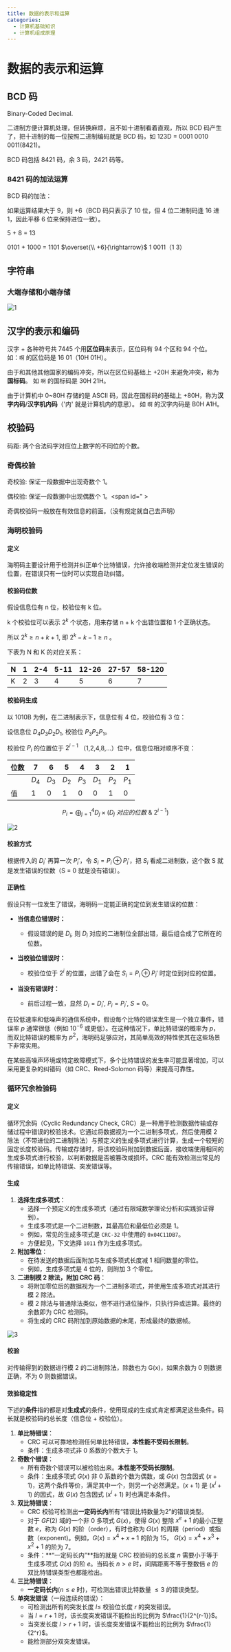 ```yaml
---
title: 数据的表示和运算
categories:
  - 计算机基础知识
  - 计算机组成原理
---
```

# 数据的表示和运算

## BCD 码

Binary-Coded Decimal.

二进制方便计算机处理，但转换麻烦，且不如十进制看着直观，所以 BCD 码产生了，把十进制的每一位按照二进制编码就是 BCD 码，如 123D = 0001 0010 0011(8421)。

BCD 码包括 8421 码，余 3 码，2421 码等。

### 8421 码的加法运算

BCD 码的加法：

如果运算结果大于 9，则 +6（BCD 码只表示了 10 位，但 4 位二进制码逢 16 进 1，因此平移 6 位来保持进位一致）。

5 + 8 = 13

0101 + 1000 = 1101 $\overset{\\  +6}{\rightarrow}$ 1 0011（1 3）



## 字符串

### 大端存储和小端存储

![1](../../assets/计算机组成原理/picture/1.png)



## 汉字的表示和编码

汉字 + 各种符号共 7445 个用**区位码**来表示，区位码有 94 个区和 94 个位。
如：`啊` 的区位码是 16 01（10H 01H）。

由于和其他其他国家的编码冲突，所以在区位码基础上 +20H 来避免冲突，称为**国标码**。
如 `啊` 的国标码是 30H 21H。

由于计算机中 0~80H 存储的是 ASCII 码，因此在国标码的基础上 +80H，称为**汉字内码**/**汉字机内码**（'内' 就是计算机内的意思）。
如 `啊` 的汉字内码是 B0H A1H。



## 校验码

码距: 两个合法码字对应位上数字的不同位的个数。



### 奇偶校验

奇校验: 保证一段数据中出现奇数个 1。

偶校验: 保证一段数据中出现偶数个 1。<span id="<span id=""> </span>> </span>

奇偶校验码一般放在有效信息的前面。（没有规定就自己去声明）



### 海明校验码

#### 定义

海明码主要设计用于检测并纠正单个比特错误，允许接收端检测并定位发生错误的位置，在错误只有一位时可以实现自动纠错。

#### 校验码位数

假设信息位有 n 位，校验位有 k 位。

k 个校验位可以表示 $2^k$ 个状态，用来存储 n + k 个出错位置和 1 个正确状态。

所以 $2^k \geq n + k + 1$, 即 $2^k - k - 1 \geq n$ 。

下表为 N 和 K 的对应关系：

| N    | 1    | 2-4  | 5-11 | 12-26 | 27-57 | 58-120 |
| ---- | ---- | ---- | ---- | ----- | ----- | ------ |
| K    | 2    | 3    | 4    | 5     | 6     | 7      |

#### 校验码生成

以 1010B 为例，在二进制表示下，信息位有 4 位，校验位有 3 位：

设信息位 $D_4D_3D_2D_1$, 校验位 $P_3P_2P_1$。

校验位 $P_i$ 的位置位于 $2^{i-1}$ （1,2,4,8,...）位中，信息位相对顺序不变：

| 位数 | 7     | 6     | 5     | 4     | 3     | 2     | 1     |
| ---- | ----- | ----- | ----- | ----- | ----- | ----- | ----- |
|      | $D_4$ | $D_3$ | $D_2$ | $P_3$ | $D_1$ | $P_2$ | $P_1$ |
| 值   | 1     | 0     | 1     | 0     | 0     | 1     | 0     |

$$
P_i = \bigoplus_{j = 1}^{4}{D_j \times (D_j\ 对应的位数\ \&\ 2^{i-1})}
$$

![2](../../assets/计算机组成原理/picture/2.png)

#### 校验方式

根据传入的 $D_i'$ 再算一次 $P_i'$，令 $S_i = P_i \oplus P_i'$，把 $S_i$ 看成二进制数，这个数 S 就是发生错误的位数（S = 0 就是没有错误）。

#### 正确性

假设只有一位发生了错误，海明码一定能正确的定位到发生错误的位数：

* **当信息位错误时：**
  * 假设错误的是 $D_i$, 则 $D_i$ 对应的二进制位全部出错，最后组合成了它所在的位数。

* **当校验位错误时：**
  * 校验位位于 $2^i$ 的位置，出错了会在 $S_i = P_i \oplus P_i'$ 时定位到对应的位置。

* **当没有错误时：**
  * 前后过程一致，显然 $D_i = D_i',\ P_i=P_i',\ S = 0$。

在较低速率和低噪声的通信系统中，假设每个比特的错误发生是一个独立事件，错误率 $p$ 通常很低（例如 $10^{-6}$ 或更低）。在这种情况下，单比特错误的概率为 $p$，而双比特错误的概率为 $p^2$，海明码足够应对，其简单高效的特性使其在这些场景下非常实用。

在某些高噪声环境或特定故障模式下，多个比特错误的发生率可能显著增加，可以采用更复杂的纠错码（如 CRC、Reed-Solomon 码等）来提高可靠性。



### 循环冗余检验码

#### 定义

循环冗余码（Cyclic Redundancy Check, CRC）是一种用于检测数据传输或存储过程中错误的校验技术。它通过将数据视为一个二进制多项式，然后使用模 2 除法（不带进位的二进制除法）与预定义的生成多项式进行计算，生成一个较短的固定长度校验码。传输或存储时，将该校验码附加到数据后面，接收端使用相同的生成多项式进行校验，以判断数据是否被篡改或损坏。CRC 能有效检测出常见的传输错误，如单比特错误、突发错误等。

#### 生成

1. **选择生成多项式**：
   * 选择一个预定义的生成多项式（通过有限域数学理论分析和实践验证得到）。
   * 生成多项式是一个二进制数，其最高位和最低位必须是 1。
   * 例如，常见的生成多项式是 `CRC-32` 中使用的 `0x04C11DB7`。
   * 方便起见，下文选择 `1011` 作为生成多项式。 
2. **附加零位**：
   * 在待发送的数据后面附加与生成多项式长度减 1 相同数量的零位。
   * 例如，生成多项式是 4 位的，则附加 3 个零位。
3. **二进制模 2 除法，附加 CRC 码**：
   * 将附加零位后的数据视为一个二进制多项式，并使用生成多项式对其进行模 2 除法。
   * 模 2 除法与普通除法类似，但不进行进位操作，只执行异或运算。最终的余数即为 CRC 检测码。
   * 将生成的 CRC 码附加到原始数据的末尾，形成最终的数据帧。

![3](../../assets/计算机组成原理/picture/3.png)

#### 校验

对传输得到的数据进行模 2 的二进制除法，除数也为 G(x)，如果余数为 0 则数据正确，不为 0 则数据错误。

#### 效验稳定性

下述的**条件**指的都是对**生成式**的条件，使用现成的生成式肯定都满足这些条件。码长就是校验码的总长度（信息位 + 校验位）。

1. **单比特错误**：
   * CRC 可以可靠地检测任何单比特错误，**本性能不受码长限制**。
   * 条件：生成多项式非 0 系数的个数大于 1。
2. **奇数个错误**：
   * 所有奇数个错误可以被检验出来。**本性能不受码长限制**。
   * 条件：生成多项式 $G(x)$ 非 0 系数的个数为偶数，或 $G(x)$ 包含因式 $(x+1)$，这两个条件等价，满足其中一个，则另一个必然满足。$(x+1)$ 是 $(x^i+1)$ 的因式，故 $G(x)$ 包含因式 $(x^i+1)$ 时也满足本条件。
3. **双比特错误**：
   * CRC 校验可检测出**一定码长内**所有“错误比特数量为2”的错误类型。
   * 对于 $GF(2)$ 域的一个非 0 多项式 $G(x)$，使得 $G(x)$ 整除 $x^e+1$ 的最小正整数 $e$，称为 $G(x)$ 的阶（order），有时也称为 𝐺(𝑥) 的周期（period）或指数（exponent)。例如，$G(x)=x^4+x+1$ 的阶为 15， $G(x)=x^4+x^3+x^2+1$ 的阶为 7。
   * 条件：**“一定码长内”**指的就是 CRC 校验码的总长度 $n$ 需要小于等于生成多项式 $G(x)$ 的阶 $e$。当码长 $n>e$ 时，间隔距离不等于整数倍 $e$ 的双比特错误类型也都能检出。
4. **三比特错误**：
   * **一定码长内**($n \le e$ 时)，可检测出错误比特数量 $\le3$ 的错误类型。
5. **单突发错误**（一段连续的错误）：
   * 可检测出所有的突发长度 $l\le$ 校验位长度 $r$ 的突发错误。
   * 当 $l = r + 1$ 时，该长度突发错误不能检出的比例为 $\frac{1}{2^{r-1}}$。
   * 当突发长度 $l > r + 1$ 时，该长度突发错误不能检出的比例为 $\frac{1}{2^r}$。
   * 能检测部分双突发错误。





























